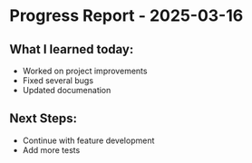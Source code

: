 # Progress Report - 2025-03-16
## What I learned today:
- Worked on project improvements
- Fixed several bugs
- Updated documenation

## Next Steps:
- Continue with feature development
- Add more tests
